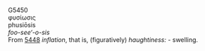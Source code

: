 G5450  
φυσίωσις  
phusiōsis  
*foo-see‘-o-sis*  
From [5448](g5448) *inflation*, that is, (figuratively) *haughtiness:* -
swelling.  
